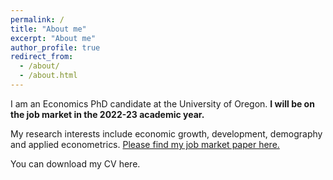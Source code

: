 ```yaml
---
permalink: /
title: "About me"
excerpt: "About me"
author_profile: true
redirect_from: 
  - /about/
  - /about.html
---
```


I am an Economics PhD candidate at the University of Oregon. **I will be on the job market in the 2022-23 academic year.**

My research interests include economic growth, development, demography and applied econometrics. [Please find my job market paper here.](_pages/jmp_current.pdf)

You can download my CV here.
